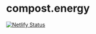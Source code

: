 # compost.energy

[![Netlify Status](https://api.netlify.com/api/v1/badges/59d899f3-b41e-4b09-b905-6c467d9548e3/deploy-status)](https://app.netlify.com/sites/cocky-boyd-4670a3/deploys)
